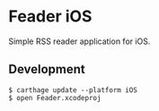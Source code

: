 # Feader iOS

Simple RSS reader application for iOS.


## Development
```
$ carthage update --platform iOS
$ open Feader.xcodeproj
```
